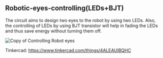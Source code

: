 ## Robotic-eyes-controlling(LEDs+BJT)

The circuit aims to design two eyes to the robot by using two LEDs. Also, the controlling of LEDs by using BJT transistor will help in fading the LEDs and thus save energy without turning them off.

![Copy of Controlling Robot eyes](https://user-images.githubusercontent.com/85887579/129788230-cd9cb689-b24c-4d87-8c29-88083c35fabc.png)

Tinkercad: https://www.tinkercad.com/things/4ALEAUIBQHC
